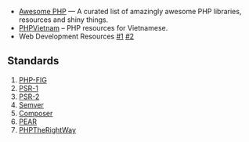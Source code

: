 * [Awesome PHP](https://github.com/ziadoz/awesome-php) — A curated list of amazingly awesome PHP libraries, resources and shiny things.
* [PHPVietnam](https://github.com/andytruong/PHPVietnam) – PHP resources for Vietnamese.
* Web Development Resources [#1](https://github.com/ericandrewlewis/web-dev-resources) [#2](https://github.com/MasonONeal/web-development-resources)

## Standards

1. [PHP-FIG](http://www.php-fig.org/)
  1. [PSR-1](http://www.php-fig.org/psr/psr-1/)
  1. [PSR-2](http://www.php-fig.org/psr/psr-2/)
1. [Semver](http://semver.org/spec/v2.0.0.html)
1. [Composer](https://getcomposer.org/)
1. [PEAR](http://pear.php.net/manual/en/standards.php)
1. [PHPTheRightWay](http://www.phptherightway.com/)
